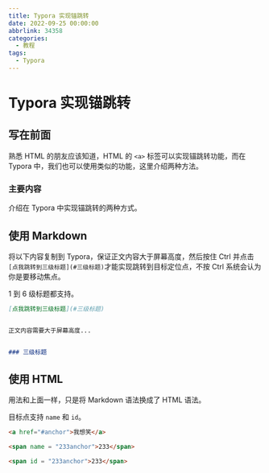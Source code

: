 ```yaml
---
title: Typora 实现锚跳转
date: 2022-09-25 00:00:00
abbrlink: 34358
categories:
  - 教程
tags:
  - Typora
---
```


# Typora 实现锚跳转

## 写在前面

熟悉 HTML 的朋友应该知道，HTML 的 `<a>` 标签可以实现锚跳转功能，而在 Typora 中，我们也可以使用类似的功能，这里介绍两种方法。

### 主要内容

介绍在 Typora 中实现锚跳转的两种方式。

## 使用 Markdown

将以下内容复制到 Typora，保证正文内容大于屏幕高度，然后按住 Ctrl 并点击`[点我跳转到三级标题](#三级标题)`才能实现跳转到目标定位点，不按 Ctrl 系统会认为你是要移动焦点。

1 到 6 级标题都支持。

```markdown
[点我跳转到三级标题](#三级标题)


正文内容需要大于屏幕高度...


### 三级标题
```

## 使用 HTML

用法和上面一样，只是将 Markdown 语法换成了 HTML 语法。

目标点支持 `name` 和 `id`。

```html
<a href="#anchor">我想笑</a>

<span name = "233anchor">233</span>

<span id = "233anchor">233</span>
```
